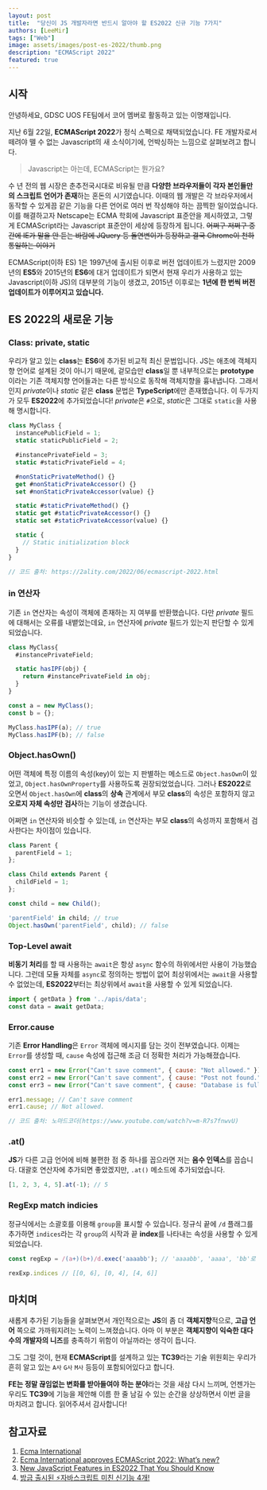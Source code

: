 ```yaml
---
layout: post
title:  "당신이 JS 개발자라면 반드시 알아야 할 ES2022 신규 기능 7가지"
authors: [LeeMir]
tags: ["Web"]
image: assets/images/post-es-2022/thumb.png
description: "ECMAScript 2022"
featured: true
---
```

## 시작

안녕하세요, GDSC UOS FE팀에서 코어 멤버로 활동하고 있는 이명재입니다.

지난 6월 22일, **ECMAScript 2022**가 정식 스펙으로 채택되었습니다.
FE 개발자로서 떼려야 뗄 수 없는 Javascript의 새 소식이기에, 언박싱하는 느낌으로 살펴보려고 합니다.

> Javascript는 아는데, ECMAScript는 뭔가요?

수 년 전의 웹 시장은 춘추전국시대로 비유될 만큼 **다양한 브라우저들이 각자 본인들만의 스크립트 언어가 존재**하는 혼돈의 시기였습니다. 이때의 웹 개발은 각 브라우저에서 동작할 수 있게끔 같은 기능을 다른 언어로 여러 번 작성해야 하는 끔찍한 일이었습니다. 이를 해결하고자 Netscape는 ECMA 학회에 Javascript 표준안을 제시하였고, 그렇게 ECMAScript라는 Javascript 표준안이 세상에 등장하게 됩니다. ~~어쩌구 저쩌구 중간에 IE가 말을 안 듣는 바람에 JQuery 등 돌연변이가 등장하고 결국 Chrome이 천하 통일하는 이야기~~

ECMAScript(이하 ES) 1은 1997년에 출시된 이후로 버전 업데이트가 느렸지만 2009년의 **ES5**와 2015년의 **ES6**에 대거 업데이트가 되면서 현재 우리가 사용하고 있는 Javascript(이하 JS)의 대부분의 기능이 생겼고, 2015년 이후로는 **1년에 한 번씩 버전 업데이트가 이루어지고 있습니다.**

## ES 2022의 새로운 기능

### Class: private, static

우리가 알고 있는 **class**는 **ES6**에 추가된 비교적 최신 문법입니다.
JS는 애초에 객체지향 언어로 설계된 것이 아니기 때문에, 겉모습만 **class**일 뿐 내부적으로는 **prototype**이라는 기존 객체지향 언어들과는 다른 방식으로 동작해 객체지향을 흉내냅니다. 그래서인지 *private*이나 *static* 같은 **class** 문법은 **TypeScript**에만 존재했습니다. 이 두가지가 모두 **ES2022**에 추가되었습니다! *private*은 `#`으로, *static*은 그대로 `static`을 사용해 명시합니다.

```javascript
class MyClass {
  instancePublicField = 1;
  static staticPublicField = 2;

  #instancePrivateField = 3;
  static #staticPrivateField = 4;

  #nonStaticPrivateMethod() {}
  get #nonStaticPrivateAccessor() {}
  set #nonStaticPrivateAccessor(value) {}

  static #staticPrivateMethod() {}
  static get #staticPrivateAccessor() {}
  static set #staticPrivateAccessor(value) {}

  static {
    // Static initialization block
  }
}

// 코드 출처: https://2ality.com/2022/06/ecmascript-2022.html
```

### in 연산자

기존 `in` 연산자는 속성이 객체에 존재하는 지 여부를 반환했습니다. 다만 *private* 필드에 대해서는 오류를 내뱉었는데요, `in` 연산자에 *private* 필드가 있는지 판단할 수 있게 되었습니다.

```javascript
class MyClass{
  #instancePrivateField;

  static hasIPF(obj) {
    return #instancePrivateField in obj;
  }
}

const a = new MyClass();
const b = {};

MyClass.hasIPF(a); // true
MyClass.hasIPF(b); // false
```

### Object.hasOwn()

어떤 객체에 특정 이름의 속성(key)이 있는 지 판별하는 메소드로 `Object.hasOwn`이 있었고, `Object.hasOwnProperty`를 사용하도록 권장되었었습니다. 그러나 **ES2022**로 오면서 `Object.hasOwn`에 **class**의 **상속** 관계에서 부모 **class**의 속성은 포함하지 않고 **오로지 자체 속성만 검사**하는 기능이 생겼습니다.

어쩌면 `in` 연산자와 비슷할 수 있는데, `in` 연산자는 부모 **class**의 속성까지 포함해서 검사한다는 차이점이 있습니다.

```javascript
class Parent {
  parentField = 1;
};

class Child extends Parent {
  childField = 1;
};

const child = new Child();

'parentField' in child; // true
Object.hasOwn('parentField', child); // false
```

### Top-Level await

**비동기 처리**를 할 때 사용하는 `await`은 항상 `async` 함수의 하위에서만 사용이 가능했습니다. 그런데 모듈 자체를 `async`로 정의하는 방법이 없어 최상위에서는 `await`을 사용할 수 없었는데, **ES2022**부터는 최상위에서 `await`을 사용할 수 있게 되었습니다.

```javascript
import { getData } from '../apis/data';
const data = await getData;
```

### Error.cause

기존 **Error Handling**은 `Error` 객체에 메시지를 담는 것이 전부였습니다. 이제는 `Error`를 생성할 때, `cause` 속성에 접근해 조금 더 정확한 처리가 가능해졌습니다.

```javascript
const err1 = new Error("Can't save comment", { cause: "Not allowed." });
const err2 = new Error("Can't save comment", { cause: "Post not found." });
const err3 = new Error("Can't save comment", { cause: "Database is full." });

err1.message; // Can't save comment
err1.cause; // Not allowed.

// 코드 출처: 노마드코더(https://www.youtube.com/watch?v=m-R7s7fnwvU)
```

### .at()

**JS**가 다른 고급 언어에 비해 불편한 점 중 하나를 꼽으라면 저는 **음수 인덱스**를 꼽습니다. 대괄호 연산자에 추가되면 좋았겠지만, `.at()` 메소드에 추가되었습니다.

```javascript
[1, 2, 3, 4, 5].at(-1); // 5 
```

### RegExp match indicies

정규식에서는 소괄호를 이용해 `group`을 표시할 수 있습니다.
정규식 끝에 `/d` 플래그를 추가하면 `indices`라는 각 `group`의 시작과 끝 **index**를 나타내는 속성을 사용할 수 있게 되었습니다.

```javascript
const regExp = /(a+)(b+)/d.exec('aaaabb'); // 'aaaabb', 'aaaa', 'bb'로 나눔

rexExp.indices // [[0, 6], [0, 4], [4, 6]]
```

## 마치며

새롭게 추가된 기능들을 살펴보면서 개인적으로는 **JS**의 좀 더 **객체지향**적으로, **고급 언어** 쪽으로 가까워지려는 노력이 느껴졌습니다. 아마 이 부분은 **객체지향이 익숙한 대다수의 개발자의 니즈**를 충족하기 위함이 아닐까라는 생각이 듭니다.

그도 그럴 것이, 현재 **ECMAScript**를 설계하고 있는 **TC39**라는 기술 위원회는 우리가 흔히 알고 있는 `A사` `G사` `M사` 등등이 포함되어있다고 합니다.

**FE는 정말 끊임없는 변화를 받아들여야 하는 분야**라는 것을 새삼 다시 느끼며, 언젠가는 우리도 **TC39**에 기능을 제안해 이름 한 줄 남길 수 있는 순간을 상상하면서 이번 글을 마치려고 합니다. 읽어주셔서 감사합니다!

## 참고자료

1. [Ecma International](https://www.ecma-international.org/publications-and-standards/standards/ecma-262/)
2. [Ecma International approves ECMAScript 2022: What’s new?](https://2ality.com/2022/06/ecmascript-2022.html)
3. [New JavaScript Features in ES2022 That You Should Know](https://www.turing.com/kb/latest-javascript-features-in-es2022)
4. [방금 출시된 ⚡️자바스크립트 미친 신기능 4개!](https://www.youtube.com/watch?v=m-R7s7fnwvU)
